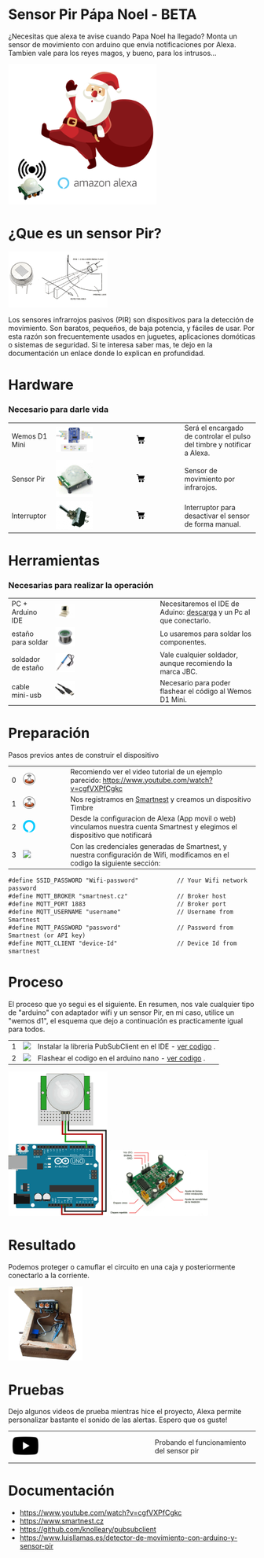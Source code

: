 # Sensor Pir Pápa Noel - BETA

¿Necesitas que alexa te avise cuando Papa Noel ha llegado? Monta un sensor de movimiento con arduino que envia notificaciones por Alexa. Tambien vale para los reyes magos, y bueno, para los intrusos...

<img src="img/photos/papanoel.png" width="60%"/> 

# ¿Que es un sensor Pir?

<img src="img/arduino/sensor-pir.png" width="40%"/> 

Los sensores infrarrojos pasivos (PIR) son dispositivos para la detección de movimiento. Son baratos, pequeños, de baja potencia, y fáciles de usar. Por esta razón son frecuentemente usados en juguetes, aplicaciones domóticas o sistemas de seguridad. Si te interesa saber mas, te dejo en la documentación un enlace donde lo explican en profundidad.

# Hardware

### Necesario para darle vida

|   |   |   |   |
|---|---|---|---|
| Wemos D1 Mini |<img src="img/arduino/wemos_d1_mini.jpg" width="50%"/>|[<img src="img/icos/carrito.png" width="20%"/>](https://www.amazon.es/AZDelivery-D1-Mini-desarrollo-compatible/dp/B0754N794H)| Será el encargado de controlar el pulso del timbre y notificar a Alexa. |
| Sensor Pir |<img src="img/arduino/pir.jpg" width="50%"/>|[<img src="img/icos/carrito.png" width="20%"/>](https://es.aliexpress.com/item/32849387755.html?spm=a2g0s.9042311.0.0.542363c0Y6L3aV)| Sensor de movimiento por infrarojos. |
| Interruptor |<img src="img/arduino/interruptor.jpg" width="50%"/>|[<img src="img/icos/carrito.png" width="20%"/>](https://es.aliexpress.com/item/32859210037.html?spm=a2g0s.9042311.0.0.542363c0Y6L3aV)| Interruptor para desactivar el sensor de forma manual. |

# Herramientas

### Necesarias para realizar la operación

|   |   |   |
|---|---|---|
| PC + Arduino IDE  |<img src="img/tool/pc.jpg" width="20%"/> | Necesitaremos el IDE de Aduino:  <a href="https://www.arduino.cc/en/main/software">descarga</a> y un Pc al que conectarlo. |
| estaño para soldar |<img src="img/tool/tin.jpg" width="20%"/> | Lo usaremos para soldar los componentes.  |
| soldador de estaño |<img src="img/tool/welder.jpg" width="20%"/>  | Vale cualquier soldador, aunque recomiendo la marca JBC.  |
| cable mini-usb  |<img src="img/tool/cab_micro_usb.jpg" width="20%"/>|Necesario para poder flashear el código al Wemos D1 Mini.|


# Preparación

Pasos previos antes de construir el dispositivo

|   |   |   |
|---|---|---|
|  0 | <img src="img/icos/smartnest.png" width="30%"/>  | Recomiendo ver el video tutorial de un ejemplo parecido: https://www.youtube.com/watch?v=cgfVXPfCgkc  |
|  1 | <img src="img/icos/smartnest.png" width="30%"/>  | Nos registramos en <a href="https://www.smartnest.cz/index/ES">Smartnest</a> y creamos un dispositivo Timbre  |
|  2 | <img src="img/icos/alexa.png" width="30%"/>  | Desde la configuracion de Alexa (App movil o web) vinculamos nuestra cuenta Smartnest y elegimos el dispositivo que notificará |
|  3 | <img src="https://www.arduino.cc/en/pub/skins/arduinoWide/img/ArduinoAPP-01.svg" width="30%"/>  | Con las credenciales generadas de Smartnest, y nuestra configuración de Wifi, modificamos en el codigo la siguiente sección:|

``` #define SSID_NAME "Wifi-name"               // Your Wifi Network name
#define SSID_PASSWORD "Wifi-password"           // Your Wifi network password
#define MQTT_BROKER "smartnest.cz"              // Broker host
#define MQTT_PORT 1883                          // Broker port
#define MQTT_USERNAME "username"                // Username from Smartnest
#define MQTT_PASSWORD "password"                // Password from Smartnest (or API key)
#define MQTT_CLIENT "device-Id"                 // Device Id from smartnest 
``` 

# Proceso

El proceso que yo segui es el siguiente. En resumen, nos vale cualquier tipo de "arduino" con adaptador wifi y un sensor Pir, en mi caso, utilice un "wemos d1", el esquema que dejo a continuación es practicamente igual para todos.



|   |   |   |
|---|---|---|
|  1 | <img src="https://www.arduino.cc/en/pub/skins/arduinoWide/img/ArduinoAPP-01.svg" width="30%"/>  | Instalar la libreria PubSubClient en el IDE - <a href="https://github.com/knolleary/pubsubclient">ver codigo</a> .  |
|  2 | <img src="https://www.arduino.cc/en/pub/skins/arduinoWide/img/ArduinoAPP-01.svg" width="30%"/>  | Flashear el codigo en el arduino nano - <a href="https://github.com/danijerez/sensorpir_alexa/blob/master/pir/pir.ino">ver codigo</a> .  |

<img src="img/arduino/circuito.png" width="40%"/> 

<img src="img/arduino/pir-back.png" width="40%"/> 

# Resultado
Podemos proteger o camuflar el circuito en una caja y posteriormente conectarlo a la corriente.

<img src="img/photos/resultado.png" width="30%"/> 


# Pruebas

Dejo algunos videos de prueba mientras hice el proyecto, Alexa permite personalizar bastante el sonido de las alertas. Espero que os guste!

|   |   | 
|---|---|
|[<img src="img/icos/youtube.png" width="20%"/>](https://youtu.be/XkGclKIlED0 "sensor pir alexa")| Probando el funcionamiento del sensor pir|

# Documentación

* https://www.youtube.com/watch?v=cgfVXPfCgkc
* https://www.smartnest.cz
* https://github.com/knolleary/pubsubclient
* https://www.luisllamas.es/detector-de-movimiento-con-arduino-y-sensor-pir
